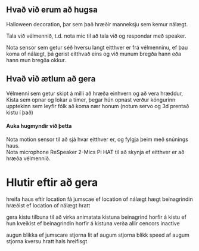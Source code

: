 ## Hvað við erum að hugsa

Halloween decoration, þar sem það hræðir manneksju sem kemur nálægt.  

Tala við vélmennið, t.d. nota mic til að tala við og respondar með speaker.  

Nota sensor sem getur séð hversu langt eitthver er frá vélmenninu, ef þau koma of nálægt, þá gerist eitthvað eins og við munum bregða hann eða hann mun bregða okkur.

## Hvað við ætlum að gera

Vélmenni sem getur skipt á milli að hræða einhvern og að vera hræddur,
Kista sem opnar og lokar a tímer, þegar hún opnast verður kóngurinn upptekinn sem leyfir fólk að koma nær honum (notum servo og 3d prentað kistu í það)  
#### Auka hugmyndir við þetta

Nota motion sensor til að sjá hvar eitthver er, og fylgja þeim með snúnings haus.  
Nota microphone ReSpeaker 2-Mics Pi HAT til að skynja ef eitthver er að hræða vélmennið.













# Hlutir eftir að gera

hreifa haus eftir location
fá jumscae ef location of nálægt hægt
beinagrindin hræðist ef location of nálægt hratt

gera kistu tilbuna til að virka
animatata kistuna
beinagrind horfir á kistu ef hun kveikist
ef beinagrindin horfir á kistuna verða allir cencors inactive

augun blikka ef jumscare
stjorna lit af augum
stjorna blikk speed af augum
stjorna kversu hratt hals hreifisgt
